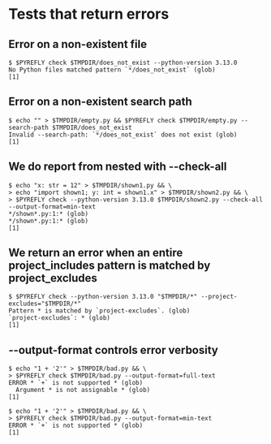 # Tests that return errors

## Error on a non-existent file

```scrut {output_stream: stderr}
$ $PYREFLY check $TMPDIR/does_not_exist --python-version 3.13.0
No Python files matched pattern `*/does_not_exist` (glob)
[1]
```

## Error on a non-existent search path

```scrut {output_stream: stderr}
$ echo "" > $TMPDIR/empty.py && $PYREFLY check $TMPDIR/empty.py --search-path $TMPDIR/does_not_exist
Invalid --search-path: `*/does_not_exist` does not exist (glob)
[1]
```

## We do report from nested with --check-all

```scrut
$ echo "x: str = 12" > $TMPDIR/shown1.py && \
> echo "import shown1; y: int = shown1.x" > $TMPDIR/shown2.py && \
> $PYREFLY check --python-version 3.13.0 $TMPDIR/shown2.py --check-all --output-format=min-text
*/shown*.py:1:* (glob)
*/shown*.py:1:* (glob)
[1]
```

## We return an error when an entire project_includes pattern is matched by project_excludes

```scrut {output_stream: stderr}
$ $PYREFLY check --python-version 3.13.0 "$TMPDIR/*" --project-excludes="$TMPDIR/*"
Pattern * is matched by `project-excludes`. (glob)
`project-excludes`: * (glob)
[1]
```

## --output-format controls error verbosity

```scrut
$ echo "1 + '2'" > $TMPDIR/bad.py && \
> $PYREFLY check $TMPDIR/bad.py --output-format=full-text
ERROR * `+` is not supported * (glob)
  Argument * is not assignable * (glob)
[1]
```

```scrut
$ echo "1 + '2'" > $TMPDIR/bad.py && \
> $PYREFLY check $TMPDIR/bad.py --output-format=min-text
ERROR * `+` is not supported * (glob)
[1]
```
